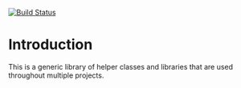 [![Build Status](https://dev.azure.com/natecheadle/IgnosiGameEngine/_apis/build/status%2Fnatecheadle.Ignosi?branchName=master)](https://dev.azure.com/natecheadle/IgnosiGameEngine/_build/latest?definitionId=8&branchName=master)
# Introduction
This is a generic library of helper classes and libraries that are used throughout multiple projects.
